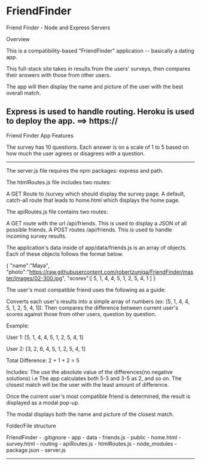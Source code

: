 # FriendFinder

Friend Finder - Node and Express Servers

Overview

This is a compatibility-based "FriendFinder" application -- basically a dating app. 

This full-stack site takes in results from the users' surveys, then compares their answers with those from other users. 

The app will then display the name and picture of the user with the best overall match.

Express is used to handle routing. 
Heroku is used to deploy the app. ==> https://
----------------------------------------------------------------------------------------

Friend Finder App Features


The survey has 10 questions. 
Each answer is on a scale of 1 to 5 based on how much the user agrees or disagrees with a question.

----------------------------------------------------------------------------------------
The server.js file requires the npm packages: express and path.

The htmlRoutes.js file includes two routes:

A GET Route to /survey which should display the survey page.
A default, catch-all route that leads to home.html which displays the home page.



The apiRoutes.js file contains two routes:

A GET route with the url /api/friends. This is used to display a JSON of all possible friends.
A POST routes /api/friends. This is used to handle incoming survey results.

The application's data inside of app/data/friends.js is an array of objects. 
Each of these objects follows the format below.


{
  "name":"Maya",
  "photo":"https://raw.githubusercontent.com/robertzuniga/FriendFinder/master/images/02-300.jpg",
  "scores":[
      5,
      1,
      4,
      4,
      5,
      1,
      2,
      5,
      4,
      1
    ]
}

The user's most compatible friend uses the following as a guide:

Converts each user's results into a simple array of numbers (ex: [5, 1, 4, 4, 5, 1, 2, 5, 4, 1]).
Then compares the difference between current user's scores against those from other users, question by question. 


Example:


User 1: [5, 1, 4, 4, 5, 1, 2, 5, 4, 1]

User 2: [3, 2, 6, 4, 5, 1, 2, 5, 4, 1]

Total Difference: 2 + 1 + 2 = 5

Includes:
The use the absolute value of the differences(no negative solutions) 
i.e The app calculates both 5-3 and 3-5 as 2, and so on.
The closest match will be the user with the least amount of difference.


Once  the current user's most compatible friend is determined, the result is displayed as a modal pop-up.

The modal displays both the name and picture of the closest match.

Folder/File structure

  FriendFinder
    - .gitignore
    - app
      - data
        - friends.js
      - public
        - home.html
        - survey.html
      - routing
        - apiRoutes.js
        - htmlRoutes.js
    - node_modules
    - package.json
    - server.js

----------------------------------------------------------------------------------------